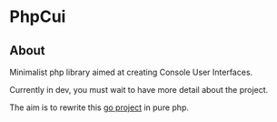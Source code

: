 PhpCui
=================

## About

Minimalist php library aimed at creating Console User Interfaces.

Currently in dev, you must wait to have more detail about the project. 

The aim is to rewrite this [go project](https://github.com/jroimartin/gocui) in pure php.
